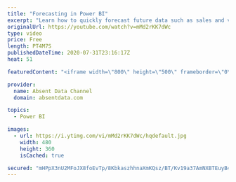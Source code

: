 ```yaml
---
title: "Forecasting in Power BI"
excerpt: "Learn how to quickly forecast future data such as sales and values with the analytics pane in Power BI."
originalUrl: https://youtube.com/watch?v=mMd2rKK7dWc
type: video
price: Free
length: PT4M7S
publishedDateTime: 2020-07-31T23:16:17Z
heat: 51

featuredContent: "<iframe width=\"800\" height=\"500\" frameborder=\"0\" src=\"https://www.youtube.com/embed/mMd2rKK7dWc\" allow=\"accelerometer; autoplay; encrypted-media; gyroscope; picture-in-picture\" allowfullscreen></iframe>"

provider:
  name: Absent Data Channel
  domain: absentdata.com

topics:
  - Power BI

images:
  - url: https://i.ytimg.com/vi/mMd2rKK7dWc/hqdefault.jpg
    width: 480
    height: 360
    isCached: true

secured: "mHPpX3nU2MFoJX8foEvTp/8KbkaszhhnaXmKQsz/BT/Kv19a37AmNXBTEuyB4r4Uawhhj9FR/atagANnIxz/ImtF93PE/cCDJPAZHBN3A2lD78O3s06pAN6YrzgE9BneVhNkncyr7mPo2GctfxoAkklOIZUWh3Xeean3p3QJVfFe4RSxKFVAZeCaT7CpYK2O6YPFFKrk1bcdDWwczfU23v04H8K6EokujylH6vmeUHs934Q/HlLyKbsvkiEu4B5dRjV9ySru01wTLFzl3fpdu5a+AsJhPk5yGqPkR2BjU+ylwxPrduRrxCY6RVL7xEVyaQGlga7pUKjcRClC+1i7M67crwnYRg2zSEsiRuoLmKGVK7WnOZY6gqTKjLtoz2SJC+IHEBWF5/8MvAebGmYi096e5Yz3gLZBLIHjE+jKSC8=;rIToce3yyiEXwdWA8VtBEg=="
---
```


